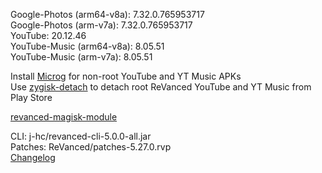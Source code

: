 Google-Photos (arm64-v8a): 7.32.0.765953717  
Google-Photos (arm-v7a): 7.32.0.765953717  
YouTube: 20.12.46  
YouTube-Music (arm64-v8a): 8.05.51  
YouTube-Music (arm-v7a): 8.05.51  

Install [Microg](https://github.com/ReVanced/GmsCore/releases) for non-root YouTube and YT Music APKs  
Use [zygisk-detach](https://github.com/j-hc/zygisk-detach) to detach root ReVanced YouTube and YT Music from Play Store  

[revanced-magisk-module](https://github.com/j-hc/revanced-magisk-module)
  
CLI: j-hc/revanced-cli-5.0.0-all.jar  
Patches: ReVanced/patches-5.27.0.rvp  
[Changelog](https://github.com/ReVanced/revanced-patches/releases/tag/v5.27.0)  
